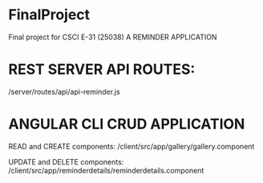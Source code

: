 # FinalProject
Final project for CSCI E-31 (25038)
A REMINDER APPLICATION 

# REST SERVER API ROUTES:
/server/routes/api/api-reminder.js

# ANGULAR CLI CRUD APPLICATION

READ and CREATE components:
/client/src/app/gallery/gallery.component

UPDATE and DELETE components:
/client/src/app/reminderdetails/reminderdetails.component


